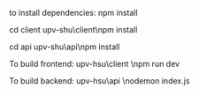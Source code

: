 to install dependencies:
npm install


cd client
upv-shu\client\npm install

cd api
upv-shu\api\npm install 

To build frontend: 
upv-hsu\client
\npm run dev 

To build backend: 
upv-hsu\api
\nodemon index.js
